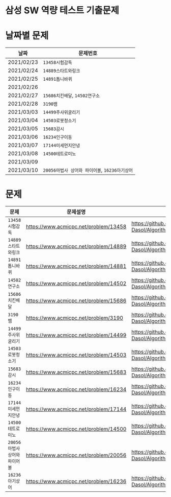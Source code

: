 # 삼성 SW 역량 테스트 기출문제



 

 # 날짜별 문제

| 날짜       | 문제번호                       |
| ---------- | ------------------------------ |
| 2021/02/23 | `13458시험감독`                |
| 2021/02/24 | `14889스타트와링크`            |
| 2021/02/25 | `14891톱니바퀴 `               |
| 2021/02/26 |                                |
| 2021/02/27 | `15686치킨배달`, `14502연구소` |
| 2021/02/28 | `3190뱀` |
| 2021/03/03 | `14499주사위굴리기` |
| 2021/03/04 | `14503로봇청소기` |
| 2021/03/05 | `15683감시` |
| 2021/03/06 | `16234인구이동` |
| 2021/03/07 | `17144미세먼지안녕` |
| 2021/03/08 | `14500테트로미노` |
| 2021/03/09 | |
| 2021/03/10 | `20056마법사 상어와 파이어볼`, `16236아기상어` |


# 문제 

| 문제                | 문제설명                              | 풀이                                                         |
| ------------------- | ------------------------------------- | ------------------------------------------------------------ |
| `13458시험감독`       | https://www.acmicpc.net/problem/13458 | https://github.com/Park-Dasol/Algorithm/blob/master/SAMSUNG_SW_TEST/13458.py |
| `14889스타트와링크` | https://www.acmicpc.net/problem/14889 | https://github.com/Park-Dasol/Algorithm/blob/master/SAMSUNG_SW_TEST/14889.py |
| `14891톱니바퀴`       | https://www.acmicpc.net/problem/14881 | https://github.com/Park-Dasol/Algorithm/blob/master/SAMSUNG_SW_TEST/14891.py |
| `14502연구소`       | https://www.acmicpc.net/problem/14502 | https://github.com/Park-Dasol/Algorithm/blob/master/SAMSUNG_SW_TEST/14502.py |
| `15686치킨배달`     | https://www.acmicpc.net/problem/15686 | https://github.com/Park-Dasol/Algorithm/blob/master/SAMSUNG_SW_TEST/15686.py |
| `3190뱀`     | https://www.acmicpc.net/problem/3190 | https://github.com/Park-Dasol/Algorithm/blob/master/SAMSUNG_SW_TEST/3190.py |
| `14499주사위굴리기`     | https://www.acmicpc.net/problem/14499 | https://github.com/Park-Dasol/Algorithm/blob/master/SAMSUNG_SW_TEST/14499.py |
| `14503로봇청소기`     | https://www.acmicpc.net/problem/14503 | https://github.com/Park-Dasol/Algorithm/blob/master/SAMSUNG_SW_TEST/14503.py |
| `15683감시`     | https://www.acmicpc.net/problem/15683 | https://github.com/Park-Dasol/Algorithm/blob/master/SAMSUNG_SW_TEST/15683.py |
| `16234인구이동`     | https://www.acmicpc.net/problem/16234 | https://github.com/Park-Dasol/Algorithm/blob/master/SAMSUNG_SW_TEST/16234.py |
| `17144미세먼지안녕`     | https://www.acmicpc.net/problem/17144 | https://github.com/Park-Dasol/Algorithm/blob/master/SAMSUNG_SW_TEST/17144.py |
| `14500테트로미노`     | https://www.acmicpc.net/problem/14500 | https://github.com/Park-Dasol/Algorithm/blob/master/SAMSUNG_SW_TEST/14500.py |
| `20056마법사 상어와 파이어볼`     | https://www.acmicpc.net/problem/20056 | https://github.com/Park-Dasol/Algorithm/blob/master/SAMSUNG_SW_TEST/20056.py |
| `16236아기상어`     | https://www.acmicpc.net/problem/16236 | https://github.com/Park-Dasol/Algorithm/blob/master/SAMSUNG_SW_TEST/16236.py |